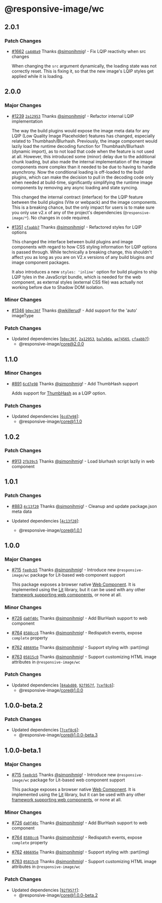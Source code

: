 # @responsive-image/wc

## 2.0.1

### Patch Changes

- [#1662](https://github.com/simonihmig/responsive-image/pull/1662) [`ca440a9`](https://github.com/simonihmig/responsive-image/commit/ca440a9069f373cafca2aa79428c34d02aab2dc4) Thanks [@simonihmig](https://github.com/simonihmig)! - Fix LQIP reactivity when src changes

  When changing the `src` argument dynamically, the loading state was not correctly reset. This is fixing it, so that the new image's LQIP styles get applied while it is loading.

## 2.0.0

### Major Changes

- [#1239](https://github.com/simonihmig/responsive-image/pull/1239) [`2a12953`](https://github.com/simonihmig/responsive-image/commit/2a12953af08d22d5d9ba255c8a53025afd616a17) Thanks [@simonihmig](https://github.com/simonihmig)! - Refactor internal LQIP implementation

  The way the build plugins would expose the image meta data for any LQIP (Low Quality Image Placeholder) features has changed, especially related to Thumbhash/Blurhash. Previously, the image component would lazily load the runtime decoding function for Thumbhash/Blurhash (dynamic import), as to not load that code when the feature is not used at all. However, this introduced some (minor) delay due to the additional chunk loading, but also made the internal implementation of the image components more complex than it needed to be due to having to handle asynchrony. Now the conditional loading is off-loaded to the build plugins, which can make the decision to pull in the decoding code only when needed at build-time, significantly simplifying the runtime image components by removing any async loading and state syncing.

  This changed the internal contract (interface) for the LQIP feature between the build plugins (Vite or webpack) and the image components. This is a breaking chance, but the only impact for users is to make sure you only use v2.x of any of the project's dependencies (`@responsive-image/*`). No changes in code required.

- [#1351](https://github.com/simonihmig/responsive-image/pull/1351) [`cfaabb7`](https://github.com/simonihmig/responsive-image/commit/cfaabb7f56e312fdefcd50aacde4810eb1667179) Thanks [@simonihmig](https://github.com/simonihmig)! - Refactored styles for LQIP options

  This changed the interface between build plugins and image components with regard to how CSS styling information for LQIP options is passed through. While technically a breaking change, this shouldn't affect you as long as you are on V2.x versions of any build blugins _and_ image component packages.

  It also introduces a new `styles: 'inline'` option for build plugins to ship LQIP tyles in the JavaScript bundle, which is needed for the web component, as external styles (external CSS file) was actually not working before due to Shadow DOM isolation.

### Minor Changes

- [#1346](https://github.com/simonihmig/responsive-image/pull/1346) [`b0ec36f`](https://github.com/simonihmig/responsive-image/commit/b0ec36f1c69fe7a92c86b7acb3ea2198b7b2b9ea) Thanks [@wkillerud](https://github.com/wkillerud)! - Add support for the 'auto' imageType

### Patch Changes

- Updated dependencies [[`b0ec36f`](https://github.com/simonihmig/responsive-image/commit/b0ec36f1c69fe7a92c86b7acb3ea2198b7b2b9ea), [`2a12953`](https://github.com/simonihmig/responsive-image/commit/2a12953af08d22d5d9ba255c8a53025afd616a17), [`ba7a9da`](https://github.com/simonihmig/responsive-image/commit/ba7a9da44d73cfaecb2e57ea7862af519f90b494), [`ae74565`](https://github.com/simonihmig/responsive-image/commit/ae74565a5415a4d98187b6bc7b67b9db3d7c3aa0), [`cfaabb7`](https://github.com/simonihmig/responsive-image/commit/cfaabb7f56e312fdefcd50aacde4810eb1667179)]:
  - @responsive-image/core@2.0.0

## 1.1.0

### Minor Changes

- [#891](https://github.com/simonihmig/responsive-image/pull/891) [`6cd7e98`](https://github.com/simonihmig/responsive-image/commit/6cd7e980403b2c11595e6eaacd0bbe6d64d7100a) Thanks [@simonihmig](https://github.com/simonihmig)! - Add ThumbHash support

  Adds support for [ThumbHash](https://evanw.github.io/thumbhash/) as a LQIP option.

### Patch Changes

- Updated dependencies [[`6cd7e98`](https://github.com/simonihmig/responsive-image/commit/6cd7e980403b2c11595e6eaacd0bbe6d64d7100a)]:
  - @responsive-image/core@1.1.0

## 1.0.2

### Patch Changes

- [#913](https://github.com/simonihmig/responsive-image/pull/913) [`2fb39c5`](https://github.com/simonihmig/responsive-image/commit/2fb39c5280b2de903cf0fe79f116399afe3f8ed0) Thanks [@simonihmig](https://github.com/simonihmig)! - Load blurhash script lazily in web component

## 1.0.1

### Patch Changes

- [#883](https://github.com/simonihmig/responsive-image/pull/883) [`4c13f20`](https://github.com/simonihmig/responsive-image/commit/4c13f20f912a5308a347695798a8bc0c7c4187a1) Thanks [@simonihmig](https://github.com/simonihmig)! - Cleanup and update package.json meta data

- Updated dependencies [[`4c13f20`](https://github.com/simonihmig/responsive-image/commit/4c13f20f912a5308a347695798a8bc0c7c4187a1)]:
  - @responsive-image/core@1.0.1

## 1.0.0

### Major Changes

- [#715](https://github.com/simonihmig/responsive-image/pull/715) [`fee0cb5`](https://github.com/simonihmig/responsive-image/commit/fee0cb5a6deb05556f556f1a5f25549fa9e05598) Thanks [@simonihmig](https://github.com/simonihmig)! - Introduce new `@responsive-image/wc` package for Lit-based web component support

  This package exposes a browser native [Web Component](https://developer.mozilla.org/en-US/docs/Web/API/Web_components#specifications). It is implemented using the [Lit](https://lit.dev/) library, but it can be used with any other [framework supporting web components](https://custom-elements-everywhere.com/), or none at all.

### Minor Changes

- [#726](https://github.com/simonihmig/responsive-image/pull/726) [`da0f40c`](https://github.com/simonihmig/responsive-image/commit/da0f40cfd1cfeca1b4005d6359a40b01c4f66b7d) Thanks [@simonihmig](https://github.com/simonihmig)! - Add BlurHash support to web component

- [#764](https://github.com/simonihmig/responsive-image/pull/764) [`8588cc6`](https://github.com/simonihmig/responsive-image/commit/8588cc6f8ed200c49353f7bd3652dd70e11aa9e2) Thanks [@simonihmig](https://github.com/simonihmig)! - Redispatch events, expose `complete` property

- [#762](https://github.com/simonihmig/responsive-image/pull/762) [`486695e`](https://github.com/simonihmig/responsive-image/commit/486695e083446f6a9c7deda5c086fbb641cee967) Thanks [@simonihmig](https://github.com/simonihmig)! - Support styling with :part(img)

- [#763](https://github.com/simonihmig/responsive-image/pull/763) [`05815c0`](https://github.com/simonihmig/responsive-image/commit/05815c0095c2d3f00d7dcc2028a7a224dad5e349) Thanks [@simonihmig](https://github.com/simonihmig)! - Support customizing HTML image attributes in `@responsive-image/wc`

### Patch Changes

- Updated dependencies [[`84abd80`](https://github.com/simonihmig/responsive-image/commit/84abd808faa6a869207396dd1a64caa695155677), [`92f957f`](https://github.com/simonihmig/responsive-image/commit/92f957fcc18fa9485a3f9591b77ca61ff3dd48dc), [`7cef8c6`](https://github.com/simonihmig/responsive-image/commit/7cef8c6a743c9ce6fa3879378705437cff11a22c)]:
  - @responsive-image/core@1.0.0

## 1.0.0-beta.2

### Patch Changes

- Updated dependencies [[`7cef8c6`](https://github.com/simonihmig/responsive-image/commit/7cef8c6a743c9ce6fa3879378705437cff11a22c)]:
  - @responsive-image/core@1.0.0-beta.3

## 1.0.0-beta.1

### Major Changes

- [#715](https://github.com/simonihmig/responsive-image/pull/715) [`fee0cb5`](https://github.com/simonihmig/responsive-image/commit/fee0cb5a6deb05556f556f1a5f25549fa9e05598) Thanks [@simonihmig](https://github.com/simonihmig)! - Introduce new `@responsive-image/wc` package for Lit-based web component support

  This package exposes a browser native [Web Component](https://developer.mozilla.org/en-US/docs/Web/API/Web_components#specifications). It is implemented using the [Lit](https://lit.dev/) library, but it can be used with any other [framework supporting web components](https://custom-elements-everywhere.com/), or none at all.

### Minor Changes

- [#726](https://github.com/simonihmig/responsive-image/pull/726) [`da0f40c`](https://github.com/simonihmig/responsive-image/commit/da0f40cfd1cfeca1b4005d6359a40b01c4f66b7d) Thanks [@simonihmig](https://github.com/simonihmig)! - Add BlurHash support to web component

- [#764](https://github.com/simonihmig/responsive-image/pull/764) [`8588cc6`](https://github.com/simonihmig/responsive-image/commit/8588cc6f8ed200c49353f7bd3652dd70e11aa9e2) Thanks [@simonihmig](https://github.com/simonihmig)! - Redispatch events, expose `complete` property

- [#762](https://github.com/simonihmig/responsive-image/pull/762) [`486695e`](https://github.com/simonihmig/responsive-image/commit/486695e083446f6a9c7deda5c086fbb641cee967) Thanks [@simonihmig](https://github.com/simonihmig)! - Support styling with :part(img)

- [#763](https://github.com/simonihmig/responsive-image/pull/763) [`05815c0`](https://github.com/simonihmig/responsive-image/commit/05815c0095c2d3f00d7dcc2028a7a224dad5e349) Thanks [@simonihmig](https://github.com/simonihmig)! - Support customizing HTML image attributes in `@responsive-image/wc`

### Patch Changes

- Updated dependencies [[`92f957f`](https://github.com/simonihmig/responsive-image/commit/92f957fcc18fa9485a3f9591b77ca61ff3dd48dc)]:
  - @responsive-image/core@1.0.0-beta.2

